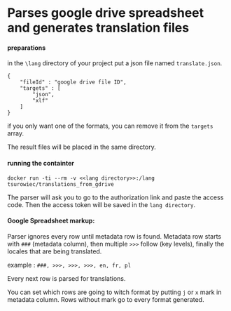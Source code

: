 Parses google drive spreadsheet and generates translation files
=======


#### preparations

in the `\lang` directory of your project put a json file named `translate.json`. 

```
{
    "fileId" : "google drive file ID",
    "targets" : [
        "json",
        "xlf"
    ]
}
```
if you only want one of the formats, you can remove it from 
the `targets` array. 

The result files will be
placed in the same directory.

#### running the containter

`docker run -ti --rm -v <<lang directory>>:/lang tsurowiec/translations_from_gdrive`

The parser will ask you to go to the authorization link and paste the access code. Then the access token will be 
saved in the `lang directory`.

#### Google Spreadsheet markup:

Parser ignores every row until metadata row is found. 
Metadata row starts with `###` (metadata column), then multiple `>>>` follow (key levels), finally the locales that 
are being translated.

example : `###, >>>, >>>, >>>, en, fr, pl`

Every next row is parsed for translations. 

You can set which rows are going to witch format by putting `j` or `x` mark in metadata column.
Rows without mark go to every format generated.
